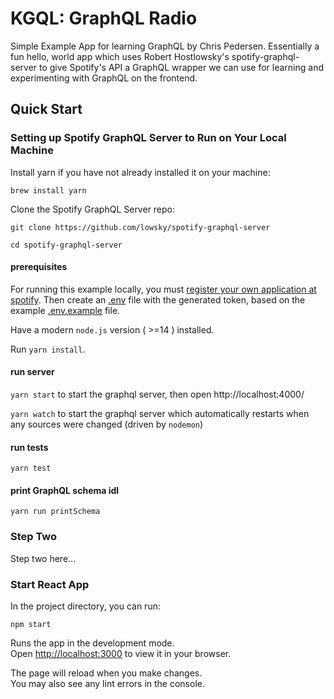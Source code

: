 # KGQL: GraphQL Radio

Simple Example App for learning GraphQL by Chris Pedersen. Essentially a fun hello, world app which uses Robert Hostlowsky's spotify-graphql-server to give Spotify's API a GraphQL wrapper we can use for learning and experimenting with GraphQL on the frontend.

## Quick Start

### Setting up Spotify GraphQL Server to Run on Your Local Machine

Install yarn if you have not already installed it on your machine:

`brew install yarn`

Clone the Spotify GraphQL Server repo:

`git clone https://github.com/lowsky/spotify-graphql-server`

`cd spotify-graphql-server`

#### prerequisites

For running this example locally, you must 
[register your own application at spotify](https://developer.spotify.com/documentation/general/guides/authorization/app-settings/).
Then create an [.env](./.env) file with the generated token, based on the example [.env.example](./.env.example) file.

Have a modern `node.js` version ( >=14 ) installed.

Run `yarn install`. 

#### run server

`yarn start` to start the graphql server, then open http://localhost:4000/

`yarn watch` to start the graphql server which automatically restarts when any sources were changed (driven by `nodemon`)

#### run tests

`yarn test`

#### print GraphQL schema idl

`yarn run printSchema`

### Step Two

Step two here...

### Start React App

In the project directory, you can run:

`npm start`

Runs the app in the development mode.\
Open [http://localhost:3000](http://localhost:3000) to view it in your browser.

The page will reload when you make changes.\
You may also see any lint errors in the console.

